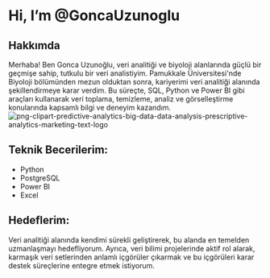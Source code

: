 # Hi, I’m @GoncaUzunoglu

## Hakkımda

Merhaba! Ben Gonca Uzunoğlu, veri analitiği ve biyoloji alanlarında güçlü bir geçmişe sahip, tutkulu bir veri analistiyim. Pamukkale Üniversitesi'nde Biyoloji bölümünden mezun olduktan sonra, kariyerimi veri analitiği alanında şekillendirmeye karar verdim. Bu süreçte, SQL, Python ve Power BI gibi araçları kullanarak veri toplama, temizleme, analiz ve görselleştirme konularında kapsamlı bilgi ve deneyim kazandım.
![png-clipart-predictive-analytics-big-data-data-analysis-prescriptive-analytics-marketing-text-logo](https://github.com/GoncaUzunoglu/NORTHWIND_SQL_ANALYSIS/assets/170716152/a7bcbfc2-0bd6-453c-b120-1783f498bff7)


## Teknik Becerilerim:
- Python
- PostgreSQL
- Power BI
- Excel

## Hedeflerim:
Veri analitiği alanında kendimi sürekli geliştirerek, bu alanda en temelden uzmanlaşmayı hedefliyorum. Ayrıca, veri bilimi projelerinde aktif rol alarak, karmaşık veri setlerinden anlamlı içgörüler çıkarmak ve bu içgörüleri karar destek süreçlerine entegre etmek istiyorum.


<!---
GoncaUzunoglu/GoncaUzunoglu is a ✨ special ✨ repository because its `README.md` (this file) appears on your GitHub profile.
You can click the Preview link to take a look at your changes.
--->
